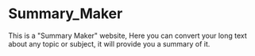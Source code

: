 # Summary_Maker
This is a "Summary Maker" website, Here you can convert your long text about any topic or subject, it will provide you a summary of it.
